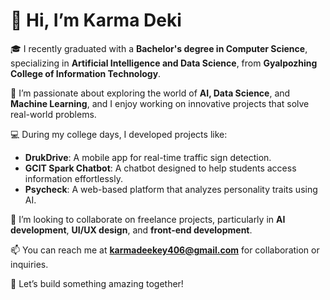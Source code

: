 # 👋 Hi, I’m Karma Deki  

🎓 I recently graduated with a **Bachelor's degree in Computer Science**, specializing in **Artificial Intelligence and Data Science**, from **Gyalpozhing College of Information Technology**.  

🌱 I’m passionate about exploring the world of **AI, Data Science**, and **Machine Learning**, and I enjoy working on innovative projects that solve real-world problems.  

💻 During my college days, I developed projects like:
- **DrukDrive**: A mobile app for real-time traffic sign detection.  
- **GCIT Spark Chatbot**: A chatbot designed to help students access information effortlessly.  
- **Psycheck**: A web-based platform that analyzes personality traits using AI.  

💞️ I’m looking to collaborate on freelance projects, particularly in **AI development**, **UI/UX design**, and **front-end development**.  

📫 You can reach me at **karmadeekey406@gmail.com** for collaboration or inquiries.  

🚀 Let’s build something amazing together!
